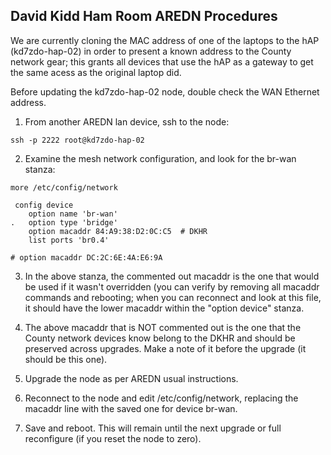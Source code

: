 
## David Kidd Ham Room AREDN Procedures

We are currently cloning the MAC address of one of the laptops to the
hAP (kd7zdo-hap-02) in order to present a known address to the County
network gear; this grants all devices that use the hAP as a gateway to
get the same acess as the original laptop did.


Before updating the kd7zdo-hap-02 node, double check the WAN Ethernet
address.

1.  From another AREDN lan device, ssh to the node:

```ssh -p 2222 root@kd7zdo-hap-02```

2.  Examine the mesh network configuration, and look for the br-wan stanza:

```more /etc/config/network```

```
 config device
 	option name 'br-wan'
. 	option type 'bridge'
 	option macaddr 84:A9:38:D2:0C:C5  # DKHR
 	list ports 'br0.4'

# option macaddr DC:2C:6E:4A:E6:9A
```

3.  In the above stanza, the commented out macaddr is the one that would
be used if it wasn't overridden (you can verify by removing all macaddr
commands and rebooting; when you can reconnect and look at this file,
it should have the lower macaddr within the "option device" stanza.

4.  The above macaddr that is NOT commented out is the one that the County
network devices know belong to the DKHR and should be preserved across
upgrades.  Make a note of it before the upgrade (it should be this one).

5.  Upgrade the node as per AREDN usual instructions.

6.  Reconnect to the node and edit /etc/config/network, replacing the
macaddr line with the saved one for device br-wan.

7.  Save and reboot.  This will remain until the next upgrade or full reconfigure (if you reset the node to zero).


